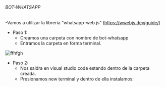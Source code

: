 ###### BOT-WHATSAPP

-Vamos a utilizar la libreria "whatsapp-web.js" (https://wwebjs.dev/guide/)

+ Paso 1: 
    * Creamos una carpeta con nombre de bot-whatsapp
    * Entramos la carpeta en forma terminal.

![ffhfgh](https://github.com/MaricarmenCatalinaRaymundoRomero/Bot-Whatsapp/assets/129924045/007677e4-1464-46e8-ba56-505c56f14a4b)


+ Paso 2:
    * Nos saldra en visual studio code estando dentro de la carpeta creada.
    * Presionamos new terminal y dentro de ella instalamos:
    


